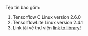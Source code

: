 Tệp tin bao gồm:
1. Tensorflow C Linux version 2.6.0
2. TensorflowLite Linux version 2.4.1 
3. Link tải về thư viện [link to library!](https://drive.google.com/file/d/1UJSBT5eOv9u9Yf95FjtPWVqhf8JAeMMY/view?usp=sharing)
